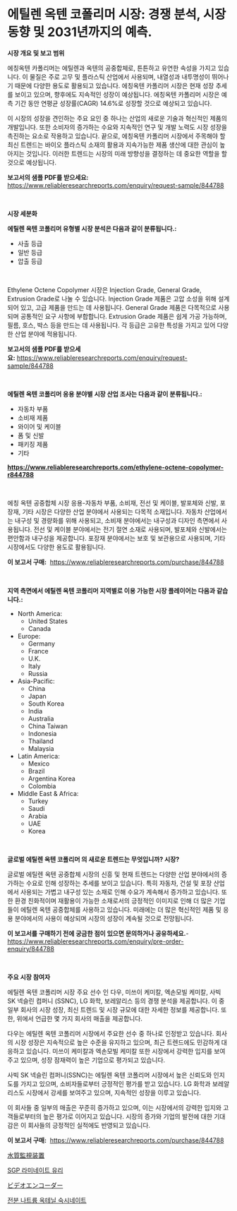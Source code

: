 <p><h1>에틸렌 옥텐 코폴리머 시장: 경쟁 분석, 시장 동향 및 2031년까지의 예측.</h1></p><p><strong>시장 개요 및 보고 범위</strong></p>
<p><p>에칭옥텐 카폴리머는 에틸렌과 옥텐의 공중합체로, 튼튼하고 유연한 속성을 가지고 있습니다. 이 물질은 주로 고무 및 플라스틱 산업에서 사용되며, 내열성과 내투명성이 뛰어나기 때문에 다양한 용도로 활용되고 있습니다. 에칭옥텐 카폴리머 시장은 현재 성장 추세를 보이고 있으며, 향후에도 지속적인 성장이 예상됩니다. 에칭옥텐 카폴리머 시장은 예측 기간 동안 연평균 성장률(CAGR) 14.6%로 성장할 것으로 예상되고 있습니다.</p><p>이 시장의 성장을 견인하는 주요 요인 중 하나는 산업의 새로운 기술과 혁신적인 제품의 개발입니다. 또한 소비자의 증가하는 수요와 지속적인 연구 및 개발 노력도 시장 성장을 촉진하는 요소로 작용하고 있습니다. 끝으로, 에칭옥텐 카폴리머 시장에서 주목해야 할 최신 트렌드는 바이오 플라스틱 소재의 활용과 지속가능한 제품 생산에 대한 관심이 높아지는 것입니다. 이러한 트렌드는 시장의 미래 방향성을 결정하는 데 중요한 역할을 할 것으로 예상됩니다.</p></p>
<p><strong>보고서의 샘플 PDF를 받으세요:</strong> <a href="https://www.reliableresearchreports.com/enquiry/request-sample/844788">https://www.reliableresearchreports.com/enquiry/request-sample/844788</a></p>
<p>&nbsp;</p>
<p><strong>시장 세분화</strong></p>
<p><strong>에틸렌 옥텐 코폴리머 유형별 시장 분석은 다음과 같이 분류됩니다.:</strong></p>
<p><ul><li>사출 등급</li><li>일반 등급</li><li>압출 등급</li></ul></p>
<p>&nbsp;</p>
<p><p>Ethylene Octene Copolymer 시장은 Injection Grade, General Grade, Extrusion Grade로 나눌 수 있습니다. Injection Grade 제품은 고압 소성을 위해 설계되어 있고, 고급 제품을 만드는 데 사용됩니다. General Grade 제품은 다목적으로 사용되며 공통적인 요구 사항에 부합합니다. Extrusion Grade 제품은 쉽게 가공 가능하며, 필름, 호스, 박스 등을 만드는 데 사용됩니다. 각 등급은 고유한 특성을 가지고 있어 다양한 산업 분야에 적용됩니다.</p></p>
<p><strong>보고서의 샘플 PDF를 받으세요:</strong>&nbsp;<a href="https://www.reliableresearchreports.com/enquiry/request-sample/844788">https://www.reliableresearchreports.com/enquiry/request-sample/844788</a></p>
<p>&nbsp;</p>
<p><strong> 에틸렌 옥텐 코폴리머 응용 분야별 시장 산업 조사는 다음과 같이 분류됩니다.:</strong></p>
<p><ul><li>자동차 부품</li><li>소비재 제품</li><li>와이어 및 케이블</li><li>폼 및 신발</li><li>패키징 제품</li><li>기타</li></ul></p>
<p><strong><a href="https://www.reliableresearchreports.com/ethylene-octene-copolymer-r844788">https://www.reliableresearchreports.com/ethylene-octene-copolymer-r844788</a></strong></p>
<p>&nbsp;</p>
<p><p>에칭 옥텐 공중합체 시장 응용-자동차 부품, 소비재, 전선 및 케이블, 발포체와 신발, 포장재, 기타 시장은 다양한 산업 분야에서 사용되는 다목적 소재입니다. 자동차 산업에서는 내구성 및 경량화를 위해 사용되고, 소비재 분야에서는 내구성과 디자인 측면에서 사용됩니다. 전선 및 케이블 분야에서는 전기 절연 소재로 사용되며, 발포체와 신발에서는 편안함과 내구성을 제공합니다. 포장재 분야에서는 보호 및 보관용으로 사용되며, 기타 시장에서도 다양한 용도로 활용됩니다.</p></p>
<p><strong>이 보고서 구매:</strong>&nbsp; <a href="https://www.reliableresearchreports.com/purchase/844788">https://www.reliableresearchreports.com/purchase/844788</a></p>
<p>&nbsp;</p>
<p><strong>지역 측면에서 에틸렌 옥텐 코폴리머 지역별로 이용 가능한 시장 플레이어는 다음과 같습니다.:</strong></p>
<p><ul>
    <li>
        North America:
        <ul>
            <li>United States</li>
            <li>Canada</li>
        </ul>
    </li>
    <li>
        Europe:
        <ul>
            <li>Germany</li>
            <li>France</li>
            <li>U.K.</li>
            <li>Italy</li>
            <li>Russia</li>
        </ul>
    </li>
    <li>
        Asia-Pacific:
        <ul>
            <li>China</li>
            <li>Japan</li>
            <li>South Korea</li>
            <li>India</li>
            <li>Australia</li>
            <li>China Taiwan</li>
            <li>Indonesia</li>
            <li>Thailand</li>
            <li>Malaysia</li>
        </ul>
    </li>
    <li>
        Latin America:
        <ul>
            <li>Mexico</li>
            <li>Brazil</li>
            <li>Argentina Korea</li>
            <li>Colombia</li>
        </ul>
    </li>
    <li>
        Middle East & Africa:
        <ul>
            <li>Turkey</li>
            <li>Saudi</li>
            <li>Arabia</li>
            <li>UAE</li>
            <li>Korea</li>
        </ul>
    </li>
    </ul></p>
<p>&nbsp;</p>
<p><strong>글로벌 에틸렌 옥텐 코폴리머 의 새로운 트렌드는 무엇입니까? 시장?</strong></p>
<p><p>글로벌 에틸렌 옥텐 공중합체 시장의 신흥 및 현재 트렌드는 다양한 산업 분야에서의 증가하는 수요로 인해 성장하는 추세를 보이고 있습니다. 특히 자동차, 건설 및 포장 산업에서 사용되는 가볍고 내구성 있는 소재로 인해 수요가 계속해서 증가하고 있습니다. 또한 환경 친화적이며 재활용이 가능한 소재로서의 긍정적인 이미지로 인해 더 많은 기업들이 에틸렌 옥텐 공중합체를 사용하고 있습니다. 미래에는 더 많은 혁신적인 제품 및 응용 분야에서의 사용이 예상되며 시장의 성장이 계속될 것으로 전망됩니다.</p></p>
<p><strong>이 보고서를 구매하기 전에 궁금한 점이 있으면 문의하거나 공유하세요.</strong>- <a href="https://www.reliableresearchreports.com/enquiry/pre-order-enquiry/844788">https://www.reliableresearchreports.com/enquiry/pre-order-enquiry/844788</a></p>
<p>&nbsp;</p>
<p><strong>주요 시장 참여자</strong></p>
<p><p>에틸렌 옥텐 코폴리머 시장 주요 선수 인 다우, 미쓰이 케미칼, 엑손모빌 케미칼, 사빅 SK 넥슬린 컴퍼니 (SSNC), LG 화학, 보레알리스 등의 경쟁 분석을 제공합니다. 이 중 일부 회사의 시장 성장, 최신 트렌드 및 시장 규모에 대한 자세한 정보를 제공합니다. 또한, 위에서 언급한 몇 가지 회사의 매출을 제공합니다.</p><p>다우는 에틸렌 옥텐 코폴리머 시장에서 주요한 선수 중 하나로 인정받고 있습니다. 회사의 시장 성장은 지속적으로 높은 수준을 유지하고 있으며, 최근 트렌드에도 민감하게 대응하고 있습니다. 미쓰이 케미칼과 엑손모빌 케미칼 또한 시장에서 강력한 입지를 보여주고 있으며, 성장 잠재력이 높은 기업으로 평가되고 있습니다.</p><p>사빅 SK 넥슬린 컴퍼니(SSNC)는 에틸렌 옥텐 코폴리머 시장에서 높은 신뢰도와 인지도를 가지고 있으며, 소비자들로부터 긍정적인 평가를 받고 있습니다. LG 화학과 보레알리스도 시장에서 강세를 보여주고 있으며, 지속적인 성장을 이루고 있습니다.</p><p>이 회사들 중 일부의 매출은 꾸준히 증가하고 있으며, 이는 시장에서의 강력한 입지와 고객들로부터의 높은 평가로 이어지고 있습니다. 시장의 증가와 기업의 발전에 대한 기대감은 이 회사들의 긍정적인 실적에도 반영되고 있습니다.</p></p>
<p><strong>이 보고서 구매:</strong>&nbsp;&nbsp;<a href="https://www.reliableresearchreports.com/purchase/844788">https://www.reliableresearchreports.com/purchase/844788</a></p>
<p><p><a href="https://medium.com/@murraycod1929/%E6%B0%B4%E8%B3%AA%E3%83%A2%E3%83%8B%E3%82%BF%E3%83%AA%E3%83%B3%E3%82%B0%E6%A9%9F%E5%99%A8%E5%B8%82%E5%A0%B4%E5%B1%95%E6%9C%9B-%E7%94%A3%E6%A5%AD%E6%A6%82%E8%A6%81%E3%81%A8%E4%BA%88%E6%B8%AC-2024%E5%B9%B4%E3%81%8B%E3%82%892031%E5%B9%B4%E3%81%BE%E3%81%A7-f7f33b13e466">水質監視装置</a></p><p><a href="https://medium.com/@costelcaramitru2022/sgp-%EC%A0%81%EC%B8%B5-%EC%9C%A0%EB%A6%AC-%EC%8B%9C%EC%9E%A5-%EC%A0%90%EC%9C%A0%EC%9C%A8-%EB%B3%80%ED%99%94-%EB%B0%8F-%EC%8B%9C%EC%9E%A5-%EC%84%B1%EC%9E%A5-%EC%B6%94%EC%9D%B4-2024-2031-510ad2bee46a">SGP 라미네이트 유리</a></p><p><a href="https://medium.com/@alletty768546/%E3%83%93%E3%83%87%E3%82%AA%E3%82%A8%E3%83%B3%E3%82%B3%E3%83%BC%E3%83%80%E3%83%BC%E5%B8%82%E5%A0%B4%E3%81%AE%E5%88%86%E6%9E%90%E3%81%A82024%E5%B9%B4%E3%81%8B%E3%82%892031%E5%B9%B4%E3%81%AE%E6%9C%9F%E9%96%93%E3%81%AB%E4%BA%88%E6%B8%AC%E3%81%95%E3%82%8C%E3%82%8B%E8%A6%8F%E6%A8%A1-02e08f05f59b">ビデオエンコーダー</a></p><p><a href="https://medium.com/@duculucescu2022/%EC%A0%84%EB%B6%84-%EB%82%98%ED%8A%B8%EB%A5%A8-%EC%98%A5%ED%85%90%EB%A6%B4-%EC%84%9D%EC%8B%9C%EB%84%A4%EC%9D%B4%ED%8A%B8-%EC%8B%9C%EC%9E%A5%EC%9D%80-%EC%8B%9C%EC%9E%A5-%EC%A0%90%EC%9C%A0%EC%9C%A8-%ED%81%AC%EA%B8%B0-%EB%B0%8F-2031%EB%85%84%EA%B9%8C%EC%A7%80-%EC%98%88%EC%83%81%EB%90%9C-%EC%98%88%EC%B8%A1%EC%97%90-%EC%B4%88%EC%A0%90%EC%9D%84-%EB%A7%9E%EC%B6%A5%EB%8B%88%EB%8B%A4-2254d1e9c24a">전분 나트륨 옥테닐 숙시네이트</a></p></p>